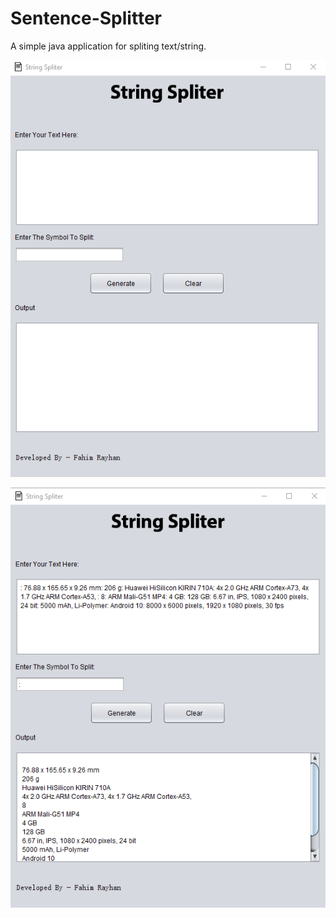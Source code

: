 # Sentence-Splitter
<bold> A simple java application for spliting text/string. </bold>

![Front Page](https://github.com/fahimrayhan/Sentence-Splitter/blob/master/Screenshot/front.png?raw=true)

![Sample](https://github.com/fahimrayhan/Sentence-Splitter/blob/master/Screenshot/sample.png?raw=true)
